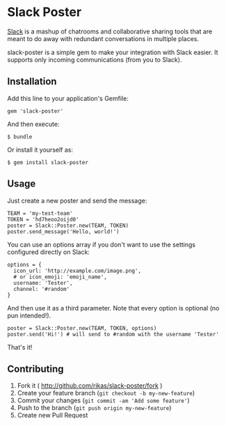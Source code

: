 # Slack Poster

[Slack](https://slack.com/) is a mashup of chatrooms and collaborative sharing tools that are meant to do away with redundant conversations in multiple places.

slack-poster is a simple gem to make your integration with Slack easier. It supports only incoming communications (from you to Slack).

## Installation

Add this line to your application's Gemfile:

    gem 'slack-poster'

And then execute:

    $ bundle

Or install it yourself as:

    $ gem install slack-poster

## Usage

Just create a new poster and send the message:

    TEAM = 'my-test-team'
    TOKEN = 'hd7heoo2oijd0'
    poster = Slack::Poster.new(TEAM, TOKEN)
    poster.send_message('Hello, world!')

You can use an options array if you don't want to use the settings configured directly on Slack:

    options = {
      icon_url: 'http://example.com/image.png',
      # or icon_emoji: 'emoji_name',
      username: 'Tester',
      channel: '#random'
    }

And then use it as a third parameter. Note that every option is optional (no pun intended!).

    poster = Slack::Poster.new(TEAM, TOKEN, options)
    poster.send('Hi!') # will send to #random with the username 'Tester'

That's it!

## Contributing

1. Fork it ( http://github.com/rikas/slack-poster/fork )
2. Create your feature branch (`git checkout -b my-new-feature`)
3. Commit your changes (`git commit -am 'Add some feature'`)
4. Push to the branch (`git push origin my-new-feature`)
5. Create new Pull Request
